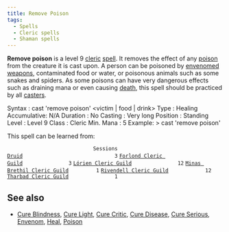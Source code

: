 ```yaml
---
title: Remove Poison
tags:
  - Spells
  - Cleric spells
  - Shaman spells
---
```

**Remove poison** is a level 9 [cleric](cleric "wikilink")
[spell](spell "wikilink"). It removes the effect of any
[poison](poison "wikilink") from the creature it is cast upon. A person
can be poisoned by [envenomed](envenom "wikilink")
[weapons](weapon "wikilink"), contaminated food or water, or poisonous
animals such as some snakes and spiders. As some poisons can have very
dangerous effects such as draining mana or even causing
[death](death "wikilink"), this spell should be practiced by all
[casters](caster "wikilink").

Syntax : cast 'remove poison' \<victim \| food \| drink\> Type : Healing
Accumulative: N/A Duration : No Casting : Very long Position : Standing
Level : Level 9 Class : Cleric Min. Mana : 5 Example: \> cast 'remove
poison'

This spell can be learned from:

`                            Sessions `
[`Druid`](Druid "wikilink")`                              3`
[`Forlond Cleric Guild`](Forlond_Cleric_Guild "wikilink")`               3`
[`Lórien Cleric Guild`](Lórien_Cleric_Guild "wikilink")`               12`
[`Minas Brethil Cleric Guild`](Minas_Brethil_Cleric_Guild "wikilink")`         1`
[`Rivendell Cleric Guild`](Rivendell_Cleric_Guild "wikilink")`            12`
[`Tharbad Cleric Guild`](Tharbad_Cleric_Guild "wikilink")`               1`

## See also

- [Cure Blindness](Cure_Blindness "wikilink"), [Cure
  Light](Cure_Light "wikilink"), [Cure Critic](Cure_Critic "wikilink"),
  [Cure Disease](Cure_Disease "wikilink"), [Cure
  Serious](Cure_Serious "wikilink"), [Envenom](Envenom "wikilink"),
  [Heal](Heal "wikilink"), [Poison](Poison "wikilink")
  